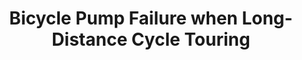 ---
layout: community
category: community
title: "Bicycle Pump Failure when Long-Distance Cycle Touring"
description: " When is the last time that you checked your bicycle pump? The lowly pump that we carry on our bicycle so that when we get a flat tire we can change or patch the tube in the field to get home."
isTopLevel: false
isSingleLevel: false
isArticle: false
datePublished: 2022-06-23 08:26:00 +0300
dateModified: 2022-06-23 08:26:00 +0300
published: false
---